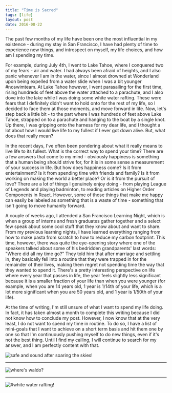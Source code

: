 ```yaml
---
title: "Time is Sacred"
tags: [life]
layout: post
date: 2016-08-22
---
```


The past few months of my life have been one the most influential in my existence - during my stay in San Francisco, I have had plenty of time to experience new things, and introspect on myself, my life choices, and how am I spending my time.

For example, during July 4th, I went to Lake Tahoe, where I conquered two of my fears - air and water. I had always been afraid of heights, and I also panic whenever I am in the water, since I almost drowned at Wonderland upon being expelled from a water slide when I was a bit younger #noswimteam. At Lake Tahoe however, I went parasailing for the first time, rising hundreds of feet above the water attached to a parachute, and I also dove into the lake while I was doing some white water rafting. These were fears that I definitely didn't want to hold onto for the rest of my life, so I decided to face them at those moments, and move forward in life. Now, let's step back a little bit - to the part where I was hundreds of feet above Lake Tahoe, strapped on to a parachute and hanging to the boat by a single knot. Up there, I was gripping onto the harness for my dear life, and I thought a lot about how I would live life to my fullest if I ever got down alive. But, what does that really mean?

In the recent days, I've often been pondering about what it really means to live life to its fullest. What is the correct way to spend your time? There are a few answers that come to my mind - obviously happiness is something that a human being should strive for, for it is in some sense a measurement of your success in life. But how does happiness come? Is it from entertainment? Is it from spending time with friends and family? Is it from working on making the world a better place? Or is it from the pursuit of love? There are a lot of things I genuinely enjoy doing - from playing League of Legends and playing badminton, to reading articles on Higher Order Components in React. However, some of those things that make me happy can easily be labeled as something that is a waste of time - something that isn't going to move humanity forward.

A couple of weeks ago, I attended a San Francisco Learning Night, which is when a group of interns and fresh graduates gather together and a select few speak about some cool stuff that they know about and want to share. From my previous learning nights, I have learned everything ranging from how to make pasta from scratch to how to reduce my carbon footprint. This time, however, there was quite the eye-opening story where one of the speakers talked about some of his bedridden grandparents' last words: "Where did all my time go?" They told him that after marriage and settling in, they basically fell into a routine that they were trapped in for the remainder of their lives, making them regret not spending time the way that they wanted to spend it. There's a pretty interesting perspective on life where every year that passes in life, the year feels slightly less significant because it is a smaller fraction of your life than when you were younger (for example, when you are 14 years old, 1 year is 1/14th of your life, which is a lot more significant when you are 50 years old, and 1 year is 1/50th of your life).

At the time of writing, I'm still unsure of what I want to spend my life doing. In fact, it has taken almost a month to complete this writing because I did not know how to conclude my post. However, I now know that at the very least, I do not want to spend my time in routine. To do so, I have a list of mini-goals that I want to achieve on a short term basis and hit them one by one so that I'm continuously pushing myself to do new things, even if it's not the best thing. Until I find my calling, I will continue to search for my answer, and I am perfectly content with that.

<img src="{{ site.baseurl }}/assets/in_post_images/parasailing-1.jpg" alt="safe and sound after soaring the skies!" style="margin: 0 auto; display: block;"/>

* * *

<img src="{{ site.baseurl }}/assets/in_post_images/parasailing-2.jpg" alt="where's waldo?" style="margin: 0 auto; display: block;"/>

* * *

<img src="{{ site.baseurl }}/assets/in_post_images/raft-1.jpg" alt="#white water rafting!" style="margin: 0 auto; display: block;"/>
